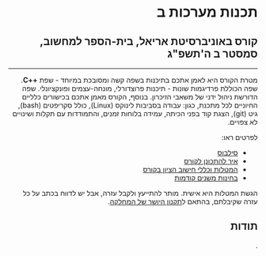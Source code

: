 <div dir="rtl">

# תכנות מערכות ב
## קורס באוניברסיטת אריאל, בית-הספר למחשוב, סמסטר ב ה'תשפ"ג
----


מטרת הקורס היא לאמן אתכם בתיכנות בשפה קשה ומסובכת במיוחד - שפת
 **++C**.
  שפה הכוללת פרדיגמות שונות - תיכנות פרוצדורלי, מונחה-עצמים ופונקציונלי. 
  שפה הדורשת ניהול ידני של משאבי הזיכרון.
בנוסף, הקורס מאמן אתכם בכישורים כלליים החיוניים לכל מתכנת, כגון: עבודה בסביבות לינוקס
 (Linux), כולל סקריפטים (bash), גיט (git), הצגת קוד בפני הכיתה, עמידה בלוחות זמנים, והתמודדות עם תקלות ושינויים לא צפויים.

לפרטים ראו:
 * [סילבוס](syllabus.pdf)
 * [איך להתכונן לקורס](preparations.md)
 * [המטלות וכללי חישוב הציון בקורס](grade-rules.md)
 * [בחינות משנים קודמות](https://github.com/erelsgl-at-ariel/cpp-course)

הגשת המטלות היא אישית. מותר להתייעץ ולקבל עזרה, אבל יש לדווח בכתב על כל עזרה שקיבלתם, בהתאם ל[תקנון היושר של המחלקה](https://www.ariel.ac.il/wp/cs/wp-content/uploads/sites/88/2020/08/Guidelines-for-Academic-Integrity.pdf).

## תודות
. 
</div>
